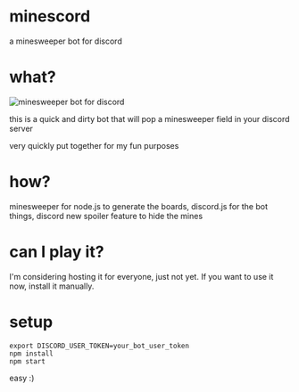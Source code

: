 # minescord

a minesweeper bot for discord

# what?

![minesweeper bot for discord](https://i.imgur.com/8UDe9Bm.png)

this is a quick and dirty bot that will pop a minesweeper field in your discord server

very quickly put together for my fun purposes

# how?

minesweeper for node.js to generate the boards, discord.js for the bot things, discord new spoiler feature to hide the mines

# can I play it?

I'm considering hosting it for everyone, just not yet. If you want to use it now, install it manually.

# setup

```
export DISCORD_USER_TOKEN=your_bot_user_token
npm install
npm start
```

easy :)

